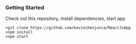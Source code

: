 ### Getting Started
Check out this repository,  install dependencies,  start app

```
>git clone https://github.com/kevinchenjunca/ReactJsApp
>npm install
>npm start
```
